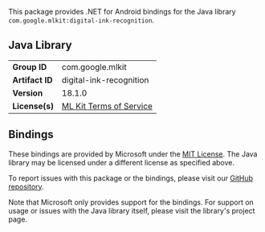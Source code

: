 This package provides .NET for Android bindings for the Java library `com.google.mlkit:digital-ink-recognition`.

## Java Library

| | |
|-|-|
| **Group ID** | com.google.mlkit |
| **Artifact ID** | digital-ink-recognition |
| **Version** | 18.1.0 |
| **License(s)** | [ML Kit Terms of Service](https://developers.google.com/ml-kit/terms) |

## Bindings

These bindings are provided by Microsoft under the [MIT License](https://opensource.org/licenses/MIT). The Java
library may be licensed under a different license as specified above.

To report issues with this package or the bindings, please visit our [GitHub repository](https://aka.ms/android-libraries).

Note that Microsoft only provides support for the bindings. For support on
usage or issues with the Java library itself, please visit the library's project page.
